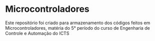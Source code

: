 # Microcontroladores
Este repositório foi criado para armazenamento dos códigos feitos em Microcontroladores, matéria do 5° período do curso de Engenharia de Controle e Automação do ICTS
